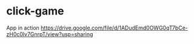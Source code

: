 # click-game

App in action https://drive.google.com/file/d/1ADudEmd0OWG0qT7bCe-zH0c0lv7GnrpT/view?usp=sharing
